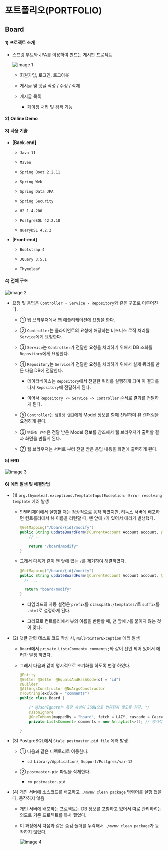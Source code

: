 # 포트폴리오(PORTFOLIO)

## Board

#### 1) 프로젝트 소개

* 스프링 부트와 JPA를 이용하여 만드는 게시판 프로젝트

    ![image 1](images/img1.png)
    
    * 회원가입, 로그인, 로그아웃
   
    * 게시글 및 댓글 작성 / 수정 / 삭제
    
    * 게시글 목록  
    
        * 페이징 처리 및 검색 기능
    
#### 2) Online Demo

#### 3) 사용 기술
   
* **[Back-end]**

    * `Java 11` 
    
    * `Maven` 
    
    * `Spring Boot 2.2.11`
    
    * `Spring Web`
    
    * `Spring Data JPA`
    
    * `Spring Security` 
    
    * `H2 1.4.200`

    * `PostgreSQL 42.2.18`
    
    * `QueryDSL 4.2.2`

* **[Front-end]**

    * `Bootstrap 4`
    
    * `JQuery 3.5.1`
    
    * `Thymeleaf`

#### 4) 전체 구조

![image 2](images/img2.png)

* 요청 및 응답은 `Controller - Service - Repository`와 같은 구조로 이루어진다.

    * ① 웹 브라우저에서 웹 애플리케이션에 요청을 한다.
    
    * ② `Controller`는 클라이언트의 요청에 해당하는 비즈니스 로직 처리를 `Service`에게 요청한다.
    
    * ③ `Service`는 `Controller`가 전달한 요청을 처리하기 위해서 DB 조회를 `Repository`에게 요청한다.
    
    * ④ `Repository`는 `Service`가 전달한 요청을 처리하기 위해서 실제 쿼리를 만든 다음 DB에 전달한다. 
 
        * 데이터베이스는 `Repository`에서 전달한 쿼리를 실행하게 되며 이 결과를 다시 `Repository`에 전달하게 된다.
        
        * 이어서 `Repository -> Service -> Controller` 순서로 결과를 전달하게 된다. 
        
    * ⑤ `Controller`는 `템플릿 엔진`에게 Model 정보를 함께 전달하며 뷰 렌더링을 요청하게 된다.
    
    * ⑥ `템플릿 엔진`은 전달 받은 Model 정보를 참조해서 웹 브라우저가 출력할 결과 화면을 만들게 된다.
    
    * ⑦ 웹 브라우저는 서버로 부터 전달 받은 응답 내용을 화면에 출력하게 된다.
    
#### 5) ERD

![image 3](images/img3.png)

#### 6) 에러 발생 및 해결방법

* (1) `org.thymeleaf.exceptions.TemplateInputException: Error resolving template` 에러 발생

    * 인텔리제이에서 실행할 때는 정상적으로 동작 하였지만, 리눅스 서버에 배포하면 컨트롤러에서 뷰 이름을 리턴할 때, 맨 앞에 `/`가 있어서 에러가 발생했다.
    
        ```java
        @GetMapping("/board/{id}/modify")
        public String updateBoardForm(@CurrentAccount Account account, @PathVariable Long id, Model model) {
            // ...
            
            return "/board/modify"
        }
        ```
      
    * 그래서 다음과 같이 맨 앞에 있는 `/`를 제거하여 해결하였다.
    
        ```java
        @GetMapping("/board/{id}/modify")
        public String updateBoardForm(@CurrentAccount Account account, @PathVariable Long id, Model model) {
          // ...
        
          return "board/modify"
        }
        ```
      
        * 타임리프의 자동 설정은 `prefix`를 `classpath:/templates/`로 `suffix`를 `.html`로 설정하게 된다.
        
        * 그러므로 컨트롤러에서 뷰의 이름을 반환할 때, 맨 앞에 `/`를 붙이지 않는 것이 맞다.

* (2) 댓글 관련 테스트 코드 작성 시, `NullPointerException` 에러 발생
      
    * `Board`에서 `private List<Comment> comments;`와 같이 선언 되어 있어서 에러가 발생 하였다.

    * 그래서 다음과 같이 명시적으로 초기화를 하도록 변경 하였다. 

        ```java
        @Entity
        @Getter @Setter @EqualsAndHashCode(of = "id")
        @Builder
        @AllArgsConstructor @NoArgsConstructor
        @ToString(exclude = "comments")
        public class Board {
        
        	/* @JsonIgnore는 특정 속성이 JSON으로 변환되지 않도록 한다. */
        	@JsonIgnore
        	@OneToMany(mappedBy = "board", fetch = LAZY, cascade = CascadeType.ALL)
        	private List<Comment> comments = new ArrayList<>(); // 명시적 초기화
        
        }
        ```

* (3) PostgreSQL에서 `Stale postmaster.pid file` 에러 발생

    * ① 다음과 같은 디렉토리로 이동한다.

        * `cd Library/Application\ Support/Postgres/var-12`

    * ② `postmaster.pid` 파일을 삭제한다.
 
        * `rm postmaster.pid`
        
* (4) 개인 서버에 소스코드를 배포하고 `./mvnw clean package` 명령어를 실행 했을 때, 동작하지 않음

    * 개인 서버에 배포하는 프로젝트는 DB 정보를 포함하고 있어서 따로 관리하려는 의도로 기존 프로젝트를 복사 했었다.  
    
    * 이 과정에서 다음과 같은 숨김 폴더를 누락해서 `./mvnw clean package`가 동작하지 않았다.

        ![image 4](images/img4.png)


    